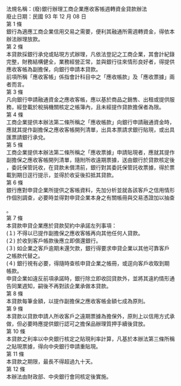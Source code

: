 法規名稱：(廢)銀行辦理工商企業應收客帳週轉資金貸款辦法  
廢止日期：民國 93 年 12 月 08 日  
第 1 條  
銀行為適應工商企業信用交易之需要，便利其融通所需週轉資金，得依本  
辦法辦理放款。  
第 2 條  
本貸款採銀行承兌或貼現方式辦理，凡依法登記之工商企業，其會計紀錄  
完整，財務結構健全，業務經營正常，並與銀行往來情形良好者，得提供  
應收客帳為副擔保，向銀行申請本貸款。  
前項所稱「應收客帳」係指會計科目中之「應收帳款」及「應收票據」兩  
者而言。  
第 3 條  
凡向銀行申請融通資金之應收客帳，應以基於商品之銷售、出租或提供服  
務，經登載於稅捐機關核定之帳簿內，且未經提作貸款擔保者為限。  
第 4 條  
工商企業提供本辦法第二條所稱之「應收帳款」向銀行申請融通資金時，  
應就其提作副擔保之應收客帳開列清單，出具本票請求銀行貼現，或出具  
匯票請銀行承兌。  
第 5 條  
工商企業提供本辦法第二條所稱之「應收票據」申請貼現者，應就其提作  
副擔保之應收客帳開列清單，隨附所收遠期票據，送由銀行於貸款核定後  
，委託保管託收，在貸款未償清前，銀行對其委託保管託收票據，得於票  
載到期日逕行提示，並得於收妥後扣抵其貸款。  
第 6 條  
銀行應對申貸企業所提供之客帳資料，先加分析並就各該客戶之信用情形  
作個別調查，必要時並得對申貸企業本身之有關帳冊與交易憑證加以抽查  


。  
第 7 條  
本貸款申貸企業應於貸款契約中承諾左列事項：  
(１) 不得以已提作副擔保之應收客帳再向其他任何人貸款。  
(２) 於收到客戶帳款後應立即償還銀行。  
(３) 如企業之客戶逾期未還欠款，銀行得要求申貸企業以其他可靠客戶  
之帳款代替之。  
(４) 銀行視有必要，得隨時查核申貸企業之帳冊，或逕向客戶收取到期  
帳款。  
申貸企業如違反前項承諾時，銀行除立即收回貸款外，並將其違約情形通  
告同業週知，嗣後不再對該企業承做本貸款。  
第 8 條  
本貸款每筆金額，以提作副擔保之應收客帳金額七成為原則。  
第 9 條  
本貸款以貸款申請人所收客戶之遠期票據為擔保外，原則上以信用方式承  
做，但必要時應提供銀行認可之擔保品辦理質押手續後貸放。  
第 10 條  
本貸款之利率以中央銀行核定之貼現利率計算，凡基於本辦法第三條所稱  
之貼現票據，得向中央銀行申請重貼現。  
第 11 條  
本貸款之期限，最長不得超過九十天。  
第 12 條  
本辦法由財政部、中央銀行會同核定後實施。  


